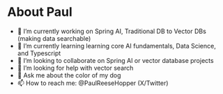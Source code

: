 # About Paul
- 🔭 I’m currently working on Spring AI, Traditional DB to Vector DBs (making data searchable)
- 🌱 I’m currently learning learning core AI fundamentals, Data Science, and Typescript
- 👯 I’m looking to collaborate on Spring AI or vector database projects
- 🤔 I’m looking for help with vector search
- 💬 Ask me about the color of my dog
- 📫 How to reach me: @PaulReeseHopper (X/Twitter)
